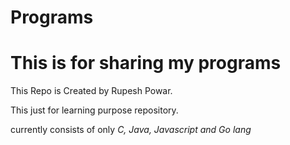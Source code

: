 # Programs
# This is for sharing my programs 
This Repo is Created by Rupesh Powar.

This just for learning purpose repository.

currently consists of only *C, Java, Javascript and Go lang*
